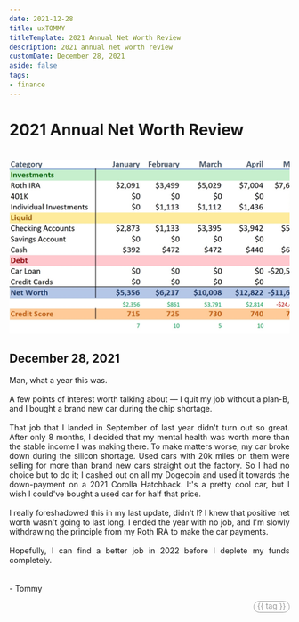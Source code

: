 ```yaml
---
date: 2021-12-28
title: uxTOMMY
titleTemplate: 2021 Annual Net Worth Review
description: 2021 annual net worth review
customDate: December 28, 2021
aside: false
tags:
- finance
---
```


<h1>2021 Annual Net Worth Review</h1>

<br>
<div id="imgWindow">
<img src="../assets/blogpics/2021-NetWorth-Update.jpg" alt="A snippet of a spreadsheet breaking down Tommy's finances for 2021."/>
</div>

<h2>December 28, 2021</h2>

<p>
    Man, what a year this was.
    <br><br>
    A few points of interest worth talking about — I quit my job without a plan-B, and I bought a brand new car during the chip shortage.
    <br><br>
    That job that I landed in September of last year didn't turn out so great. After only 8 months, I decided that my mental health was worth more than the stable income I was making there. To make matters worse, my car broke down during the silicon shortage. Used cars with 20k miles on them were selling for more than brand new cars straight out the factory. So I had no choice but to do it; I cashed out on all my Dogecoin and used it towards the down-payment on a 2021 Corolla Hatchback. It's a pretty cool car, but I wish I could've bought a used car for half that price.
    <br><br>
    I really foreshadowed this in my last update, didn't I? I knew that positive net worth wasn't going to last long.
    I ended the year with no job, and I'm slowly withdrawing the principle from my Roth IRA to make the car payments.
    <br><br>
    Hopefully, I can find a better job in 2022 before I deplete my funds completely.
    <br><br><br>
    - Tommy
</p>

<div v-for="blog in blogs">
    <span id="tags" v-if="blog.basename == '2021-12-28'">
        <span id="tagPills" v-for="tag in blog.tags">
            {{ tag }}
        </span>
    </span>
</div>

<style scoped>
#imgWindow {
    width: 100%;
    overflow-x: scroll;
}
img {
    min-width: 200%;
}
p {
    text-align: justify;
}

#tags {
    display: flex;
    justify-content: end;
}
#tagPills {
    color: #999;
    font-size: .85rem;
    border: 1px #999 solid;
    border-radius: 1rem;
    padding: 0 6px 3px 6px;
    margin-left: 4px;
}
</style>

<script>
export default {
    data() {
        return {
            blogs: <!--@include: ../blogs-metadata.json-->
        }
    }
}
</script>